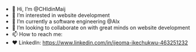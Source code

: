 - 👋 Hi, I’m @CHIdinMaij
- 👀 I’m interested in website development
- 🌱 I’m currently a software engineering @Alx
- 💞️ I’m looking to collaborate on with great minds on website development
- 📫 How to reach me:
- ❤️ LinkedIn: https://www.linkedin.com/in/ijeoma-ikechukwu-463251232

<!---
CHIdinMaij/CHIdinMaij is a ✨ special ✨ repository because its `README.md` (this file) appears on your GitHub profile.
You can click the Preview link to take a look at your changes.
--->
